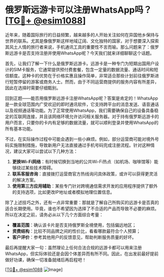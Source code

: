 # 俄罗斯远游卡可以注册WhatsApp吗？[[TG💪+ @esim1088](https://t.me/s/esim1088)]

近年来，随着国际旅行的日益频繁，越来越多的人开始关注如何在异国他乡保持与世界的联系。尤其是像俄罗斯这样地域辽阔、文化独特的国家，对于想要深入探索其风土人情的旅行者来说，手机通讯工具的重要性不言而喻。那么问题来了：俄罗斯远游卡是否支持注册并使用WhatsApp呢？今天我们就来详细聊聊这个话题。

首先，让我们了解一下什么是俄罗斯远游卡。远游卡是一种专门为短期出国用户设计的SIM卡服务，它通常提供预付费套餐，包含一定量的数据流量、通话时间和短信额度。这种卡的优势在于价格实惠且操作简单，非常适合那些计划前往俄罗斯进行短暂停留的游客或商务人士。然而，由于不同运营商提供的服务内容有所差异，因此在选择时需要仔细甄别。

回到正题——能否用俄罗斯远游卡注册WhatsApp呢？答案是肯定的！WhatsApp是一款全球范围内广受欢迎的即时通讯软件，它支持跨平台的消息发送、语音通话以及视频通话等功能。为了正常使用WhatsApp，我们需要确保自己的设备具备稳定的互联网连接，并且该网络环境允许访问相关服务器。对于持有俄罗斯远游卡的用户而言，只要你的卡内有足够的数据流量，就可以顺利登录并使用WhatsApp的所有基本功能。

不过，在实际操作过程中可能会遇到一些小麻烦。例如，部分运营商可能对境外号码实施限制措施，导致新用户无法直接通过手机号码完成注册流程。针对这种情况，建议大家可以尝试以下几种方法：

1. **更换Wi-Fi网络**：有时候切换到当地的公共Wi-Fi热点（如机场、咖啡馆等）能够绕过某些技术障碍。
2. **联系客服咨询**：直接拨打运营商官方热线询问具体政策，或许可以获得更灵活的解决方案。
3. **使用第三方应用辅助**：某些专门针对跨境通信需求开发的应用程序提供了额外的支持选项，比如更改IP地址或者模拟地理位置信息。

除了上述技巧之外，还有一点非常重要：那就是了解自己所购买的远游卡是否真的适合长期使用。毕竟，谁也不希望因为选择了不合适的产品而导致不必要的麻烦。所以在决定之前，请务必从以下几个方面综合考量：

- **覆盖范围**：确认该卡片是否支持俄罗斯全境使用，包括偏远地区；
- **资费结构**：比较不同品牌之间的性价比，看看哪款最符合个人预算；
- **客户评价**：参考其他用户的反馈意见，帮助判断服务质量的好坏。

最后再提醒大家一句：虽然理论上任何合法合规的远游卡都可以用来注册WhatsApp，但实际体验还是会因个体差异而有所不同。因此，在出发前最好提前做好功课，确保一切准备就绪后再启程吧！

[[TG💪+ @esim1088](https://t.me/s/esim1088) ![Image](https://i.postimg.cc/4NQfJmqS/Snipaste-2025-05-13-00-14-12.png)]